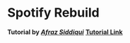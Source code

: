 # Spotify Rebuild

**Tutorial by *[Afraz Siddiqui](https://github.com/AfrazCodes)***
**[Tutorial Link](https://youtube.com/playlist?list=PL5PR3UyfTWve9ZC7Yws0x6EGjBO2FGr0o)**
